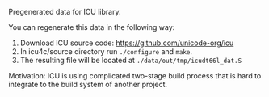 Pregenerated data for ICU library.

You can regenerate this data in the following way:
1. Download ICU source code: https://github.com/unicode-org/icu
2. In icu4c/source directory run `./configure` and `make`.
3. The resulting file will be located at `./data/out/tmp/icudt66l_dat.S`

Motivation: ICU is using complicated two-stage build process 
that is hard to integrate to the build system of another project.
